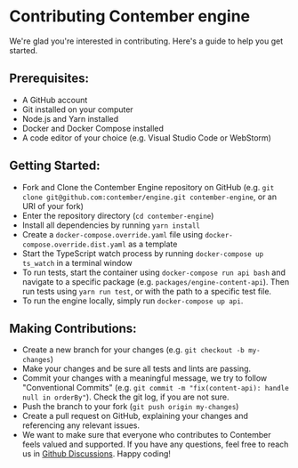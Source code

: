 # Contributing Contember engine

We're glad you're interested in contributing. Here's a guide to help you get started.

## Prerequisites:

- A GitHub account
- Git installed on your computer
- Node.js and Yarn installed
- Docker and Docker Compose installed
- A code editor of your choice (e.g. Visual Studio Code or WebStorm)

## Getting Started:

- Fork and Clone the Contember Engine repository on GitHub (e.g. `git clone git@github.com:contember/engine.git contember-engine`, or an URI of your fork)
- Enter the repository directory (`cd contember-engine`)
- Install all dependencies by running `yarn install`
- Create a `docker-compose.override.yaml` file using `docker-compose.override.dist.yaml` as a template
- Start the TypeScript watch process by running `docker-compose up ts_watch` in a terminal window
- To run tests, start the container using `docker-compose run api bash` and navigate to a specific package (e.g. `packages/engine-content-api`). Then run tests using `yarn run test`, or with the path to a specific test file.
- To run the engine locally, simply run `docker-compose up api`.

## Making Contributions:
- Create a new branch for your changes (e.g. `git checkout -b my-changes`)
- Make your changes and be sure all tests and lints are passing.
- Commit your changes with a meaningful message, we try to follow "Conventional Commits" (e.g. `git commit -m "fix(content-api): handle null in orderBy"`). Check the git log, if you are not sure.
- Push the branch to your fork (`git push origin my-changes`)
- Create a pull request on GitHub, explaining your changes and referencing any relevant issues.
- We want to make sure that everyone who contributes to Contember feels valued and supported. If you have any questions, feel free to reach us in [Github Discussions](https://github.com/orgs/contember/discussions). Happy coding!
